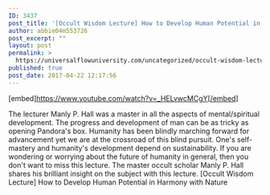 ```yaml
---
ID: 3437
post_title: '[Occult Wisdom Lecture] How to Develop Human Potential in Harmony with Nature'
author: abbie04m553726
post_excerpt: ""
layout: post
permalink: >
  https://universalflowuniversity.com/uncategorized/occult-wisdom-lecture-how-to-develop-human-potential-in-harmony-with-nature/
published: true
post_date: 2017-04-22 12:17:56
---
```

[embed]https://www.youtube.com/watch?v=_HELvwcMCgY[/embed]<br>
<p>The lecturer Manly P. Hall was a master in all the aspects of mental/spiritual development. The progress and development of man can be as tricky as opening Pandora's box. Humanity has been blindly marching forward for advancement yet we are at the crossroad of this blind pursuit. One's self-mastery and humanity's development depend on sustainability. If you are wondering or worrying about the future of humanity in general, then you don't want to miss this lecture. The master occult scholar Manly P. Hall shares his brilliant insight on the subject with this lecture.
[Occult Wisdom Lecture] How to Develop Human Potential in Harmony with Nature</p>